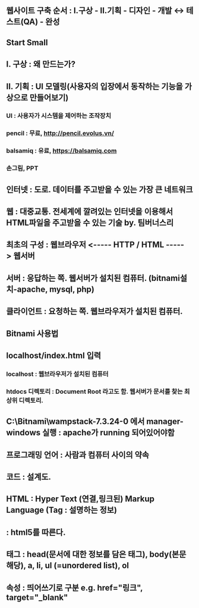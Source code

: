 ## 웹사이트 구축 순서 : I.구상 - II.기획 - 디자인 - 개발 ↔ 테스트(QA) - 완성
## Start Small
##
## I. 구상 : 왜 만드는가?
##
## II. 기획 : UI 모델링(사용자의 입장에서 동작하는 기능을 가상으로 만들어보기)
### UI : 사용자가 시스템을 제어하는 조작장치
### pencil : 무료, http://pencil.evolus.vn/
### balsamiq : 유료, https://balsamiq.com
### 손그림, PPT
##
## 인터넷 : 도로. 데이터를 주고받을 수 있는 가장 큰 네트워크
## 웹 : 대중교통. 전세계에 깔려있는 인터넷을 이용해서 HTML파일을 주고받을 수 있는 기술 by. 팀버너스리
## 최초의 구성 : 웹브라우저 <----- HTTP / HTML -----> 웹서버
##
## 서버 : 응답하는 쪽. 웹서버가 설치된 컴퓨터. (bitnami설치-apache, mysql, php)
## 클라이언트 : 요청하는 쪽. 웹브라우저가 설치된 컴퓨터. 
##
## Bitnami 사용법
## localhost/index.html 입력
### localhost : 웹브라우저가 설치된 컴퓨터
### htdocs 디렉토리 : Document Root 라고도 함. 웹서버가 문서를 찾는 최상위 디렉토리. 
## C:\Bitnami\wampstack-7.3.24-0 에서 manager-windows 실행 : apache가 running 되어있어야함
##
## 프로그래밍 언어 : 사람과 컴퓨터 사이의 약속
## 코드 : 설계도. 
##
## HTML : Hyper Text (연결,링크된) Markup Language (Tag : 설명하는 정보)
## <!DOCTYPE html> : html5를 따른다. 
## 태그 : head(문서에 대한 정보를 담은 태그), body(본문 해당), a, li, ul (=unordered list), ol
## 속성 : 띄어쓰기로 구분 e.g. href="링크", target="_blank"
